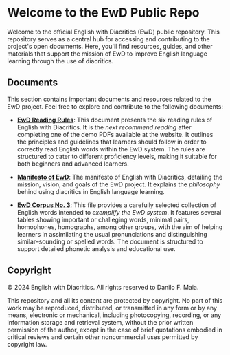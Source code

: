 # Welcome to the EwD Public Repo

Welcome to the official English with Diacritics (EwD) public repository. This repository serves as a central hub for accessing and contributing to the project's open documents. Here, you'll find resources, guides, and other materials that support the mission of EwD to improve English language learning through the use of diacritics.

## Documents

This section contains important documents and resources related to the EwD project. Feel free to explore and contribute to the following documents:

- [**EwD Reading Rules**](./Reading_Rules.md): This document presents the six reading rules of English with Diacritics. It is the _next recommend reading_ after completing one of the demo PDFs available at the website. It outlines the principles and guidelines that learners should follow in order to correctly read English words within the EwD system. The rules are structured to cater to different proficiency levels, making it suitable for both beginners and advanced learners.

- [**Manifesto of EwD**](./Manifesto.md): The manifesto of English with Diacritics, detailing the mission, vision, and goals of the EwD project. It explains the _philosophy_ behind using diacritics in English language learning.

- [**EwD Corpus No. 3**](./Corpus_3.md): This file provides a carefully selected collection of English words intended to _exemplify the EwD system_. It features several tables showing important or challeging words, minimal pairs, homophones, homographs, among other groups, with the aim of helping learners in assimilating the usual pronunciations and distinguishing similar–sounding or spelled words. The document is structured to support detailed phonetic analysis and educational use.

## Copyright

© 2024 English with Diacritics. All rights reserved to Danilo F. Maia.

This repository and all its content are protected by copyright. No part of this work may be reproduced, distributed, or transmitted in any form or by any means, electronic or mechanical, including photocopying, recording, or any information storage and retrieval system, without the prior written permission of the author, except in the case of brief quotations embodied in critical reviews and certain other noncommercial uses permitted by copyright law.
